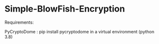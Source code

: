 # Simple-BlowFish-Encryption

Requirements:

PyCryptoDome : pip install pycryptodome in a virtual environment (python 3.8)
